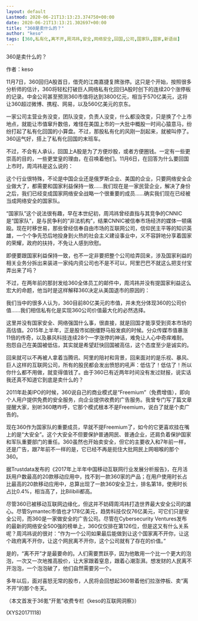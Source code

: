 ```yaml
---
layout: default
Lastmod: 2020-06-21T13:13:23.374750+00:00
date: 2020-06-21T13:13:21.302697+00:00
title: "360是卖什么的？"
author: "keso"
tags: [360,私有化,离不开,周鸿祎,安全,网络安全,回国,公司,国家队,国家,新语丝]
---
```


360是卖什么的？

作者：keso

11月7日，360回归A股首日，借壳的江南嘉捷复牌涨停。这只是个开始，按照很多分析师的估计，360将轻松打破巨人网络私有化回归A股时创下的连续20个涨停板的记录。中金公司甚至预测360市值将达到3800亿元，相当于570亿美元，这将让360超过微博、携程、网易，以及560亿美元的京东。

一家公司主营业务没变，团队没变，负责人没变，什么都没改变，只是换了个上市地点，就能让市值窜升数倍，难怪在美国上市的一大批中概股一时间心猿意马，纷纷打起了私有化回国的小算盘。不过，那股私有化的风刚一刮起来，就被叫停了。360运气好，搭上了私有化回国的末班车。

不过，不会有人承认，回国上A股是为了方便炒股，或者方便圈钱。一定有一些更崇高的目的，一些更堂皇的理由，在召唤着他们。11月6日，在回答为什么要回国上市时，周鸿祎是这么说的：

这个行业很特殊，不论是中国企业还是俄罗斯企业、美国的企业，只要网络安全企业做大了，都需要和国家利益保持一致……我们现在是一家民营企业，解决了身份之后，我们已经变成国家网络安全战略一个很重要的成员……确实我们现在已经被当成网络安全的国家队。

“国家队”这个说法很有趣，早在本世纪初，周鸿祎曾经直指与其竞争的CNNIC是“国家队”，是与民争利的“非法机构”，结果CNNIC被信奉市场经济的媒体一顿痛殴。现在时移世易，那些曾经信奉自由市场的互联网公司，信仰民主平等的知识英雄，一个个争先恐后地投身到火热的社会主义建设事业中，义不容辞地分享着国家的荣耀，政府的扶持，不免让人感到欣慰。

即便要跟国家利益保持一致，也不一定非要把整个公司给弄回来，涉及国家利益的相关业务分拆出来装进一家纯内资公司也不是不可以，阿里巴巴不就这么把支付宝弄出来了吗？

不过，在两年前的那封发给360全体员工的邮件中，周鸿祎并没有提国家利益这么宏大的命题，他当时是这样解释360决定从美国退市的原因的：

我们当中的很多人认为，360目前80亿美元的市值，并未充分体现360的公司价值……我们相信私有化是实现360公司价值最大化的必然选择。

这里并没有国家安全、网络强国什么事，很直接，就是回国才能享受到资本市场的高估值。2015年上半年，正是股市如脱缰野马般发疯的时候。分众传媒市值暴涨11倍的传奇，以及暴风科技连续28个一字涨停的神话，难免让人心中奇痒难耐。抱怨自己在美国被低估，其实就是希望赶快回国被高估，这个态度至少是诚实的。

回来就可以不再被人拿着当腾讯、阿里的陪衬和背景，回来面对的是乐视、暴风、巨人这样的互联网公司，所有的股民都会发出愤怒的吼声：低估了！低估了！所以你什么都不用做，就变得值钱了。由于360已有近两年时间没有发过财报，说实话我还真不知道它到底是卖什么的？

2011年赴美IPO的时候，360说自己的商业模式是“Freemium”（免费增值），即向个人用户提供免费的安全服务，向企业提供收费的广告服务。我曾专门写了篇文章提醒大家，别听360瞎咋呼，它那个模式根本不是Freemium，说白了就是个卖广告的。

现在360作为国家队的重要成员，早就不提Freemium了，如今的它更喜欢挂在嘴上的是“大安全”。这个大安全不但要保护普通网民、普通企业，还肩负着保护国家和军队重要部门的重任。360虽然也开始卖安全，但它的主要收入和7年前一样，还是广告，跟7年前不一样的是，它已经不再是扼住大批网民上网咽喉的那个360。

据Trustdata发布的《2017年上半年中国移动互联网行业发展分析报告》，在月活跃用户数最高的20款移动应用中，找不到一款360家的产品；在用户使用时长占比最高的20款移动应用中，总算出现了一款360安全卫士，排名第18，使用时长占比0.4%，相当高了，比Bilibili都高。

尽管360已被移动互联网边缘化，但这并不妨碍周鸿祎打造世界最大安全公司的雄心。尽管Symantec市值也才178亿美元，趋势科技仅仅76亿美元，可它们只是安全公司，而360是一家做安全的广告公司。尽管在Cybersecurity Ventures发布的最新的网络安全500强的榜单上，360仅仅排在第126位，但是这又有什么关系呢？周鸿祎说的很对：“作为一个公司如果最后能做到让这个国家离不开你，让这个政府离不开你，让这个网民离不开你，这个公司就有了存在的价值。”

是的，“离不开”才是最要命的。人们需要贾跃亭，因为他敢用一个比一个更大的泡泡，一次又一次地推高股价，让大家跟着窒息，跟着心潮澎湃。想发财的人民离不开泡泡，一个泡泡破了，他们自然需要另一个。

多年以后，面对喜怒无常的股市，人民将会回想起360带着他们拉涨停板、卖“离不开”的那个冬天。

（本文首发于36氪“开氪”收费专栏《keso的互联网洞察》）

(XYS20171118)

